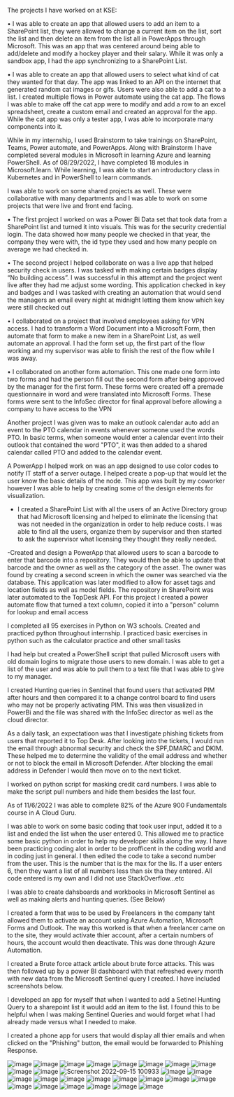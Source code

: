 The projects I have worked on at KSE:

•	I was able to create an app that allowed users to add an item to a SharePoint list, they were allowed to change a current item on the list, sort the list and then delete an item from the list all in PowerApps through Microsoft.  This was an app that was centered around being able to add/delete and modify a hockey player and their salary. While it was only a sandbox app,  I had the app synchronizing to a SharePoint List. 

•	I was able to create an app that allowed users to select what kind of cat they wanted for that day. The app was linked to an API on the internet that generated random cat images or gifs. Users were also able to add a cat to a list. I created multiple flows in Power automate using the cat app. The flows I was able to make off the cat app were to modify and add a row to an excel spreadsheet, create a custom email and created an approval for the app. While the cat app was only a tester app, I was able to incorporate many components into it.

While in my internship, I used Brainstorm to take trainings on SharePoint, Teams, Power automate, and PowerApps. Along with Brainstorm I have completed several modules in Microsoft in learning Azure and learning PowerShell. As of 08/29/2022, I have completed 18 modules in Microsoft.learn. While learning, I was able to start an introductory class in Kubernetes and in PowerShell to learn commands. 

I was able to work on some shared projects as well. These were collaborative with many departments and I was able to work on some projects that were live and front end facing. 

•	The first project I worked on was a Power Bi Data set that took data from a SharePoint list and turned it into visuals. This was for the security credential login. The data showed how many people we checked in that year, the company they were with, the id type they used and how many people on average we had checked in.

•	The second project I helped collaborate on was a live app that helped security check in users. I was tasked with making certain badges display “No building access”. I was successful in this attempt and the project went live after they had me adjust some wording. This application checked in key and badges and I was tasked with creating an automation that would send the managers an email every night at midnight letting them know which key were still checked out

•	I collaborated on a project that involved employees asking for VPN access. I had to transform a Word Document into a Microsoft Form, then automate that form to make a new item in a SharePoint List, as well automate an approval. I had the form set up, the first part of the flow working and my supervisor was able to finish the rest of the flow while I was away.

•	I collaborated on another form automation. This one made one form into two forms and had the person fill out the second form after being approved by the manager for the first form. These forms were created off a premade questionnaire in word and were translated into Microsoft Forms. These forms were sent to the InfoSec director for final approval before allowing a company to have access to the VPN

Another project I was given was to make an outlook calendar auto add an event to the PTO calendar in events whenever someone used the words PTO. In basic terms, when someone would enter a calendar event into their outlook that contained the word "PTO", it was then added to a shared calendar called PTO and added to the calendar event.

 A PowerApp I helped work on was an app designed to use color codes to notify IT staff of a server outage. I helped create a pop-up that would let the user know the basic details of the node. This app was built by my coworker however I was able to help by creating some of the design elements for visualization. 

- I created a SharePoint List with all the users of an Active Directory group that had Microsoft licensing and helped to eliminate the licensing that was not needed in the organization in order to help reduce costs. I was able to find all the users, organize them by supervisor and then started to ask the supervisor what licensing they thought they really needed. 

-Created and design a PowerApp that allowed users to scan a barcode to enter that barcode into a repository. They would then be able to update that barcode and the owner as well as the category of the asset. The owner was found by creating a second screen in which the owner was searched via the database. This application was later modified to allow for asset tags and location fields as well as model fields. The repository in SharePoint was later automated to the TopDesk API. For this project  I created a power automate flow that turned a text column, copied it into a "person" column for lookup and email access

I completed all 95 exercises in Python on W3 schools. Created and practiced python throughout internship. I practiced basic exercises in python such as the calculator practice and other small tasks

I had help but created a PowerShell script that pulled Microsoft users with old domain logins to migrate those users to new domain. I was able to get a list of the user and was able to pull them to a text file that I was able to give to my manager. 

I created Hunting queries in Sentinel that found users that activated PIM after hours and then compared it to a change control board to find users who may not be properly activating PIM. This was then visualized in PowerBi and the file was shared with the InfoSec director as well as the cloud director. 

As a daily task, an expectatioon was that I investigate phishing tickets from users that reported it to Top Desk. After looking into the tickets, I would run the email through abnormal security and check the SPF,DMARC and DKIM. These helped me to determine the validity of the email address and whether or not to block the email in Microsoft Defender. After blocking the email address in Defender I would then move on to the next ticket. 

I worked on python script for masking credit card numbers. I was able to make the script pull numbers and hide them besides the last four.

As of 11/6/2022 I was able to complete 82% of the Azure 900 Fundamentals course in A Cloud Guru. 

I was able to work on some basic coding that took user input, added it to a list and ended the list when the user  entered 0. This allowed me to practice some basic python in order to help my developer skills along the way.  I have been practicing coding alot in order to be profficent in the coding world and in coding just in general. I then edited the code to take a second number from the user. This is the number that is the max for the lis. If a user enters 6, then they want a list of all numbers less than six tha they entered. All code entered is my own and I did not use StackOverflow...etc

I was able to create dahsboards and workbooks in Microsoft Sentinel as well as making alerts and hunting queries. (See Below)

I created a form that was to be used by Freelancers in the company taht allowed them to activate an account using Azure Automation, Microsoft Forms and Outlook. The way this worked is that when a freelancer came on to the site, they would activate thier account, after a certain numbers of hours, the account would then deactivate. This was done through Azure Automation. 

I created a Brute force attack article about brute force attacks. This was then followed up by a power BI dashboard with that refreshed every month with new data from the Microsoft Sentinel query I created. I have included screenshots below. 

I developed an app for myself that when I wanted to add a Setinel Hunting Query to a sharepoint list it would add an item to the list. I found this to be helpful when I was making Sentinel Queries and would forget what I had already made versus what I needed to make.

I created a phone app for users that would display all thier emails and when clicked on the "Phishing" button, the email would be forwarded to Phishing Response.


![image](https://user-images.githubusercontent.com/109617102/181027189-cbdbb648-886a-4d81-899c-4afb9ccc3265.png)
![image](https://user-images.githubusercontent.com/109617102/181028098-2a2cc281-aa32-4b65-b6a2-c2b93ee727d5.png)
![image](https://user-images.githubusercontent.com/109617102/181028435-0e219e92-2e2f-4665-a2d2-b654e3e3d33d.png)
![image](https://user-images.githubusercontent.com/109617102/181028583-4b21c2be-b13d-4c92-a585-ad7267761a33.png)
![image](https://user-images.githubusercontent.com/109617102/181029090-9e51dfce-8e0a-44ff-9e0b-66f646ac748a.png)
![image](https://user-images.githubusercontent.com/109617102/181030349-3450c605-7307-430c-885c-34a6143de3c1.png)
![image](https://user-images.githubusercontent.com/109617102/181035470-216a9574-c02c-4705-a2ee-0fdcf803312c.png)
![image](https://user-images.githubusercontent.com/109617102/183769206-5dd5c3d2-3126-496e-8139-4dce9d78081d.png)
![image](https://user-images.githubusercontent.com/109617102/187304623-8a4a1c0b-267d-4126-8e75-bff3f8682a99.png)
![image](https://user-images.githubusercontent.com/109617102/187304661-0624665d-db42-4f62-a5e3-5cd75119ed3d.png)
![Screenshot 2022-09-15 100933](https://user-images.githubusercontent.com/109617102/190455458-2e107b9b-0ae6-43d2-9813-b1dae09461e7.png)
![image](https://user-images.githubusercontent.com/109617102/191093816-37017233-0156-4507-ae9b-9cc95db05aba.png)
![image](https://user-images.githubusercontent.com/109617102/191100961-e7af119a-a5eb-4e66-9070-24e51b036623.png)
![image](https://user-images.githubusercontent.com/109617102/202240388-37202c21-1bf8-4b3f-9040-54ce5c45edcf.png)
![image](https://user-images.githubusercontent.com/109617102/202242309-91167aec-0bc1-4388-99d9-27d8eb0e2bff.png)
![image](https://user-images.githubusercontent.com/109617102/202243154-eae26b4c-469b-406a-9c48-0833e952d291.png)
![image](https://user-images.githubusercontent.com/109617102/202244740-fef6e825-831c-4c94-bbc2-9cbe7f5f72c7.png)
![image](https://user-images.githubusercontent.com/109617102/202241331-afc4138f-89b5-4208-98cb-c8b019d2fa8b.png)
![image](https://user-images.githubusercontent.com/109617102/202245391-a55a4d0f-d3b3-4a24-b243-3eb542728ad5.png)
![image](https://user-images.githubusercontent.com/109617102/202246544-e833587c-21de-49cf-9b18-73bf34234b79.png)
![image](https://user-images.githubusercontent.com/109617102/202246894-ee4a1a7f-6fe6-49c0-88b0-be9bb3b76c3f.png)
![image](https://user-images.githubusercontent.com/109617102/202247132-977324ef-1460-422d-8bec-4a225e737ac6.png)
![image](https://user-images.githubusercontent.com/109617102/202249252-2329ff08-322b-4b72-930c-3cc22956f783.png)
![image](https://user-images.githubusercontent.com/109617102/202249334-2ab4555c-0da3-4849-8d48-1cb5861c88d6.png)
![image](https://user-images.githubusercontent.com/109617102/202249406-224752e8-c246-4a90-9ece-8e13d0f912e8.png)
![image](https://user-images.githubusercontent.com/109617102/202250865-9c3ee566-2b5b-42a1-8517-e8535fed7b33.png)
![image](https://user-images.githubusercontent.com/109617102/202251638-bb72bd18-1eab-48ba-b4a4-6bc325e6e427.png)












